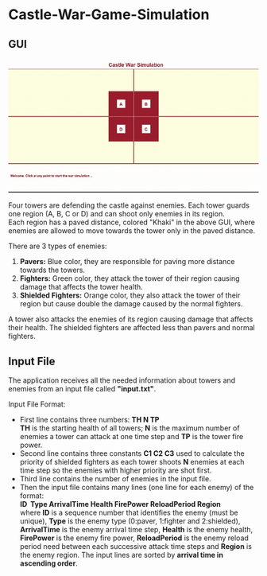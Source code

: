 # Castle-War-Game-Simulation
## GUI
![](https://github.com/AlyNasr/Castle-War-Game-Simulation/blob/main/simulation.gif)  

Four towers are defending the castle against enemies. Each tower guards one region (A, B, C or D) and can shoot only enemies in its region.  
Each region has a paved distance, colored "Khaki" in the above GUI, where enemies are allowed to move towards the tower only in the paved distance.  

There are 3 types of enemies:  
1. **Pavers:** Blue color, they are responsible for paving more distance towards the towers.  
2. **Fighters:** Green color, they attack the tower of their region causing damage that affects the tower health.  
3. **Shielded Fighters:** Orange color, they also attack the tower of their region but cause double the damage caused by the normal fighters. 
 
A tower also attacks the enemies of its region causing damage that affects their health. The shielded fighters are affected less than pavers and normal fighters.  

## Input File  
The application receives all the needed information about towers and enemies from an input file called **"input.txt"**.  

Input File Format:  
- First line contains three numbers: **TH N TP**  
**TH** is the starting health of all towers; **N** is the maximum number of enemies a tower can attack at one time step and **TP** is the tower fire power.  
- Second line contains three constants **C1 C2 C3** used to calculate the priority of shielded fighters as each tower shoots **N** enemies at each time step so the enemies with higher priority are shot first.  
- Third line contains the number of enemies in the input file.  
- Then the input file contains many lines (one line for each enemy) of the format:  
**ID ‏‏‎ ‎Type  ArrivalTime  Health  FirePower  ReloadPeriod  Region**  
where **ID** is a sequence number that identifies the enemy (must be unique), **Type** is the enemy type (0:paver, 1:fighter and 2:shielded), **ArrivalTime** is the enemy arrival time step, **Health** is the enemy health, **FirePower** is the enemy fire power, **ReloadPeriod** is the enemy reload period need between each successive attack time steps and **Region** is the enemy region. The input lines are sorted by **arrival time in ascending order**.  

  

